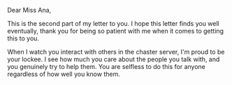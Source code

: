 Dear Miss Ana,

This is the second part of my letter to you. I hope this letter finds you well eventually, thank you for being so patient with me when it comes to getting this to you. 

When I watch you interact with others in the chaster server, I'm proud to be your lockee. I see how much you care about the people you talk with, and you genuinely try to help them. You are selfless to do this for anyone regardless of how well you know them. 